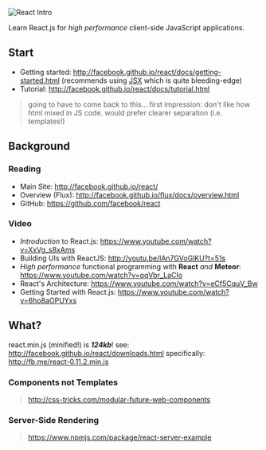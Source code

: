 ![React Intro](http://i.imgur.com/yH3JkIH.png)

Learn React.js for *high performance* client-side JavaScript applications.

## Start

- Getting started: http://facebook.github.io/react/docs/getting-started.html
(recommends using [JSX](http://jsx.github.io) which is quite bleeding-edge)
- Tutorial: http://facebook.github.io/react/docs/tutorial.html

> going to have to come back to this...
> first impression: don't like how html mixed in JS code.
> would prefer clearer separation (i.e. templates!)

## Background

### Reading

- Main Site: http://facebook.github.io/react/
- Overview (Flux): http://facebook.github.io/flux/docs/overview.html
- GitHub: https://github.com/facebook/react

### Video

- *Introduction* to React.js: https://www.youtube.com/watch?v=XxVg_s8xAms
- Building UIs with ReactJS: http://youtu.be/lAn7GVoGlKU?t=51s
- *High performance* functional programming with **React** *and* **Meteor**:
https://www.youtube.com/watch?v=qqVbr_LaCIo
- React's Architecture: https://www.youtube.com/watch?v=eCf5CquV_Bw
- Getting Started with React.js: https://www.youtube.com/watch?v=6ho8aOPUYxs


## What?

react.min.js (minified!) is ***124kb***!
see: http://facebook.github.io/react/downloads.html
specifically: http://fb.me/react-0.11.2.min.js


### Components not Templates

> http://css-tricks.com/modular-future-web-components

### Server-Side Rendering

> https://www.npmjs.com/package/react-server-example
